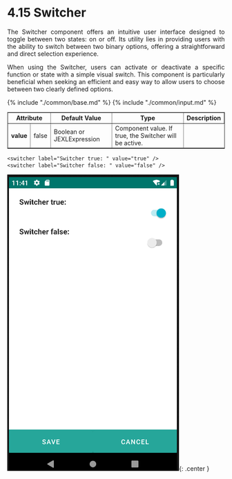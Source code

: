 # 4.15 Switcher
<div style="text-align: justify;">
<p>The Switcher component offers an intuitive user interface designed to toggle between two states: on or off. Its utility lies in providing users with the ability to switch between two binary options, offering a straightforward and direct selection experience.</p>
<p>When using the Switcher, users can activate or deactivate a specific function or state with a simple visual switch. This component is particularly beneficial when seeking an efficient and easy way to allow users to choose between two clearly defined options.</p>
</div>
<table border="1">
    <thead>
        <tr>
            <th colspan="2">Attribute</th>
            <th>Default Value</th>
            <th>Type</th>
            <th>Description</th>
         </tr>
    </thead>
    <tbody>
        {% include "./common/base.md" %}
        {% include "./common/input.md" %}
        <tr>
            <td><strong>value</strong></td>
            <td>false</td>
            <td>Boolean or JEXLExpression</td>
            <td>Component value. If true, the Switcher will be active.</td>
        </tr>
   </tbody>
</table>

    <switcher label="Switcher true: " value="true" />
    <switcher label="Switcher false: " value="false" />

![img.png](../img/switcher.png){: .center } 


